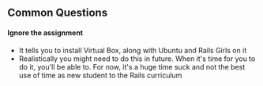 ## Common Questions

#### Ignore the assignment
* It tells you to install Virtual Box, along with Ubuntu and Rails Girls on it
* Realistically you might need to do this in future. When it's time for you to do it, you'll be able to. For now, it's a huge time suck and not the best use of time as new student to the Rails curriculum
